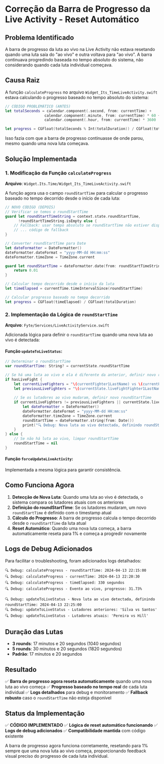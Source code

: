 # Correção da Barra de Progresso da Live Activity - Reset Automático

## Problema Identificado

A barra de progresso da luta ao vivo na Live Activity não estava resetando quando uma luta saía do "ao vivo" e outra voltava para "ao vivo". A barra continuava progredindo baseada no tempo absoluto do sistema, não considerando quando cada luta individual começava.

## Causa Raiz

A função `calculateProgress` no arquivo `Widget_Its_TimeLiveActivity.swift` estava calculando o progresso baseado no tempo absoluto do sistema:

```swift
// CÓDIGO PROBLEMÁTICO (ANTES)
let totalSeconds = calendar.component(.second, from: currentTime) + 
                  calendar.component(.minute, from: currentTime) * 60 +
                  calendar.component(.hour, from: currentTime) * 3600

let progress = CGFloat(totalSeconds % Int(totalDuration)) / CGFloat(totalDuration)
```

Isso fazia com que a barra de progresso continuasse de onde parou, mesmo quando uma nova luta começava.

## Solução Implementada

### 1. Modificação da Função `calculateProgress`

**Arquivo**: `Widget.Its.Time/Widget_Its_TimeLiveActivity.swift`

A função agora usa o campo `roundStartTime` para calcular o progresso baseado no tempo decorrido desde o início de cada luta:

```swift
// NOVO CÓDIGO (DEPOIS)
// Verificar se temos o roundStartTime
guard let roundStartTimeString = context.state.roundStartTime,
      !roundStartTimeString.isEmpty else {
    // Fallback: usar tempo absoluto se roundStartTime não estiver disponível
    // ... código de fallback
}

// Converter roundStartTime para Date
let dateFormatter = DateFormatter()
dateFormatter.dateFormat = "yyyy-MM-dd HH:mm:ss"
dateFormatter.timeZone = TimeZone.current

guard let roundStartTime = dateFormatter.date(from: roundStartTimeString) else {
    return 0.01
}

// Calcular tempo decorrido desde o início da luta
let timeElapsed = currentTime.timeIntervalSince(roundStartTime)

// Calcular progresso baseado no tempo decorrido
let progress = CGFloat(timeElapsed) / CGFloat(totalDuration)
```

### 2. Implementação da Lógica de `roundStartTime`

**Arquivo**: `Fyte/Services/LiveActivityService.swift`

Adicionada lógica para definir o `roundStartTime` quando uma nova luta ao vivo é detectada:

#### Função `updateToLiveStatus`:
```swift
// Determinar o roundStartTime
var roundStartTime: String? = currentState.roundStartTime

// Se há uma luta ao vivo e ela é diferente da anterior, definir novo roundStartTime
if hasLiveFight {
    let currentLiveFighters = "\(currentFighter1LastName) vs \(currentFighter2LastName)"
    let previousLiveFighters = "\(currentState.liveFightFighter1LastName) vs \(currentState.liveFightFighter2LastName)"
    
    // Se os lutadores ao vivo mudaram, definir novo roundStartTime
    if currentLiveFighters != previousLiveFighters || currentState.liveFightFighter1LastName.isEmpty {
        let dateFormatter = DateFormatter()
        dateFormatter.dateFormat = "yyyy-MM-dd HH:mm:ss"
        dateFormatter.timeZone = TimeZone.current
        roundStartTime = dateFormatter.string(from: Date())
        print("🔍 Debug: Nova luta ao vivo detectada, definindo roundStartTime: \(roundStartTime ?? "nil")")
    }
} else {
    // Se não há luta ao vivo, limpar roundStartTime
    roundStartTime = nil
}
```

#### Função `forceUpdateLiveActivity`:
Implementada a mesma lógica para garantir consistência.

## Como Funciona Agora

1. **Detecção de Nova Luta**: Quando uma luta ao vivo é detectada, o sistema compara os lutadores atuais com os anteriores
2. **Definição do roundStartTime**: Se os lutadores mudaram, um novo `roundStartTime` é definido com o timestamp atual
3. **Cálculo do Progresso**: A barra de progresso calcula o tempo decorrido desde o `roundStartTime` da luta atual
4. **Reset Automático**: Quando uma nova luta começa, a barra automaticamente reseta para 1% e começa a progredir novamente

## Logs de Debug Adicionados

Para facilitar o troubleshooting, foram adicionados logs detalhados:

```
🔍 Debug: calculateProgress - roundStartTime: 2024-04-13 22:15:00
🔍 Debug: calculateProgress - currentTime: 2024-04-13 22:20:30
🔍 Debug: calculateProgress - timeElapsed: 330 segundos
🔍 Debug: calculateProgress - Evento ao vivo, progresso: 31.73%

🔍 Debug: updateToLiveStatus - Nova luta ao vivo detectada, definindo roundStartTime: 2024-04-13 22:25:00
🔍 Debug: updateToLiveStatus - Lutadores anteriores: 'Silva vs Santos'
🔍 Debug: updateToLiveStatus - Lutadores atuais: 'Pereira vs Hill'
```

## Duração das Lutas

- **3 rounds**: 17 minutos e 20 segundos (1040 segundos)
- **5 rounds**: 30 minutos e 20 segundos (1820 segundos)
- **Padrão**: 17 minutos e 20 segundos

## Resultado

✅ **Barra de progresso agora reseta automaticamente** quando uma nova luta ao vivo começa
✅ **Progresso baseado no tempo real** de cada luta individual
✅ **Logs detalhados** para debug e monitoramento
✅ **Fallback robusto** caso o `roundStartTime` não esteja disponível

## Status da Implementação

✅ **CÓDIGO IMPLEMENTADO**
✅ **Lógica de reset automático funcionando**
✅ **Logs de debug adicionados**
✅ **Compatibilidade mantida** com código existente

A barra de progresso agora funciona corretamente, resetando para 1% sempre que uma nova luta ao vivo começa, proporcionando feedback visual preciso do progresso de cada luta individual.

